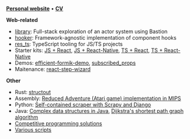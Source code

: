 [**Personal website**](https://resolritter.now.sh) • [**CV**](https://resolritter.now.sh/cv)

**Web-related**

- [library](https://github.com/resolritter/library): Full-stack exploration of an actor system using Bastion
- [hooker](https://github.com/resolritter/hooker): Framework-agnostic implementation of component hooks
- [res_ts](https://github.com/resolritter/res_ts): TypeScript tooling for JS/TS projects
- Starter kits: [JS + React](https://github.com/resolritter/react-js-starter), [JS + React-Native](https://github.com/resolritter/react-native-js-starter), [TS + React](https://github.com/resolritter/react-ts-starter), [TS + React-Native](https://github.com/resolritter/ts-react-native-starter)
- Demos: [efficient-formik-demo](https://github.com/resolritter/efficient-formik-demo), [subscribed_props](https://github.com/resolritter/subscribed_props)
- Maitenance: [react-step-wizard](https://github.com/jcmcneal/react-step-wizard)

**Other**

- Rust: [structout](https://github.com/resolritter/structout)
- Assembly: [Reduced Adventure (Atari game) implementation in MIPS](https://github.com/resolritter/MIPS-Mars-Game)
- Python: [Self-contained scraper with Scrapy and Django](https://github.com/resolritter/webscraper-news-portal) 
- Java: [Complex data structures in Java](https://github.com/resolritter/DS-Java), [Dijkstra's shortest path graph algorithm](https://github.com/resolritter/Shortest-Path-Dijkstra/tree/master/LabirintoGrafos)
- [Competitive programming solutions](https://github.com/resolritter/competitive-programming)
- [Various scripts](https://github.com/resolritter/sscripts)
